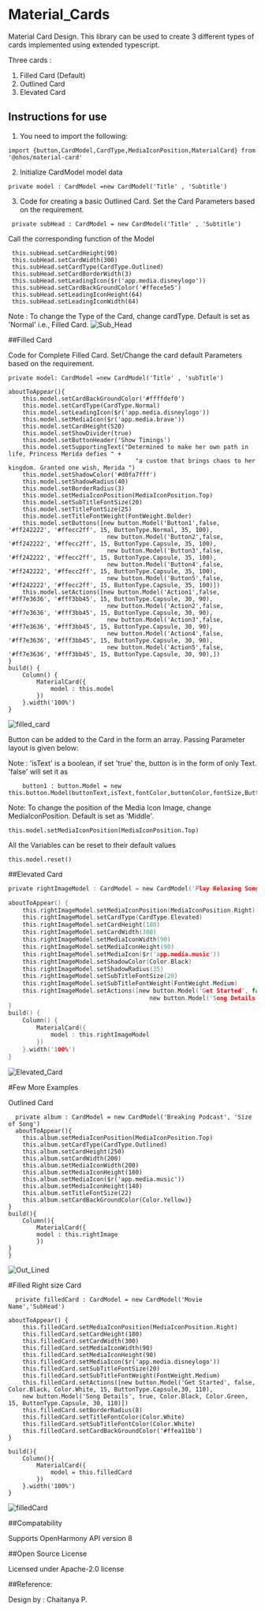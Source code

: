 # Material_Cards

Material Card Design. This library can be used to create 3 different types of cards implemented using extended typescript.

Three cards :

1. Filled Card (Default)
2. Outlined Card
3. Elevated Card

## Instructions for use


1. You need to import the following:

```ets
import {button,CardModel,CardType,MediaIconPosition,MaterialCard} from '@ohos/material-card'
```
2. Initialize CardModel model data

```ets
private model : CardModel =new CardModel('Title' , 'Subtitle')
```
3. Code for creating a basic Outlined Card. Set the Card Parameters based on the requirement.
```ets
 private subHead : CardModel = new CardModel('Title' , 'Subtitle')
```
Call the corresponding function of the Model

```ets
 this.subHead.setCardHeight(90)
 this.subHead.setCardWidth(300)
 this.subHead.setCardType(CardType.Outlined)
 this.subHead.setCardBorderWidth(3)
 this.subHead.setLeadingIcon($r('app.media.disneylogo'))
 this.subHead.setCardBackGroundColor('#ffece5e5')
 this.subHead.setLeadingIconHeight(64)
 this.subHead.setLeadingIconWidth(64)
```
Note : To change the Type of the Card, change cardType. Default is set as 'Normal' i.e., Filled Card.
![Sub_Head](screenshots/subHead.png)

##Filled Card

Code for Complete Filled Card. Set/Change the card default Parameters based on the requirement. 
```ets
private model: CardModel =new CardModel('Title' , 'subTitle')

aboutToAppear(){
    this.model.setCardBackGroundColor('#ffffdef0')
    this.model.setCardType(CardType.Normal)
    this.model.setLeadingIcon($r('app.media.disneylogo'))
    this.model.setMediaIcon($r('app.media.brave'))
    this.model.setCardHeight(520)
    this.model.setShowDivider(true)
    this.model.setButtonHeader('Show Timings')
    this.model.setSupportingText("Determined to make her own path in life, Princess Merida defies " +
                                    "a custom that brings chaos to her kingdom. Granted one wish, Merida ")
    this.model.setShadowColor('#d0fa7fff')
    this.model.setShadowRadius(40)
    this.model.setBorderRadius(3)
    this.model.setMediaIconPosition(MediaIconPosition.Top)
    this.model.setSubTitleFontSize(20)
    this.model.setTitleFontSize(25)
    this.model.setTitleFontWeight(FontWeight.Bolder)
    this.model.setButtons([new button.Model('Button1',false, '#ff242222', '#ffecc2ff', 15, ButtonType.Normal, 35, 100),
                            new button.Model('Button2',false, '#ff242222', '#ffecc2ff', 15, ButtonType.Capsule, 35, 100),
                            new button.Model('Button3',false, '#ff242222', '#ffecc2ff', 15, ButtonType.Capsule, 35, 100),
                            new button.Model('Button4',false, '#ff242222', '#ffecc2ff', 15, ButtonType.Capsule, 35, 100),
                            new button.Model('Button5',false, '#ff242222', '#ffecc2ff', 15, ButtonType.Capsule, 35, 100)])
    this.model.setActions([new button.Model('Action1',false, '#ff7e3636', '#fff3bb45', 15, ButtonType.Capsule, 30, 90),
                            new button.Model('Action2',false, '#ff7e3636', '#fff3bb45', 15, ButtonType.Capsule, 30, 90),
                            new button.Model('Action3',false, '#ff7e3636', '#fff3bb45', 15, ButtonType.Capsule, 30, 90),
                            new button.Model('Action4',false, '#ff7e3636', '#fff3bb45', 15, ButtonType.Capsule, 30, 90),
                            new button.Model('Action5',false, '#ff7e3636', '#fff3bb45', 15, ButtonType.Capsule, 30, 90),])
}
build() {
    Column() {
        MaterialCard({
            model : this.model
        })
    }.width('100%')
}
```
![filled_card](screenshots/filledCard.png)

Button can be added to the Card in the form an array. Passing Parameter layout is given below:

Note : 'isText'  is a boolean, if set 'true' the, button is in the form of only Text. 'false' will set it as 
```ets
    button1 : button.Model = new this.button.Model(buttonText,isText,fontColor,buttonColor,fontSize,ButtonType,buttonHeight,buttonWidth)
```
Note: To change the position of the  Media Icon Image, change MediaIconPosition. Default is set as 'Middle'. 
```ets
this.model.setMediaIconPosition(MediaIconPosition.Top) 
```
All the Variables can be reset to their default values
```ets
this.model.reset()
```
##Elevated Card 
```c
private rightImageModel : CardModel = new CardModel('Play Relaxing Songs', 'Song Name')

aboutToAppear() {
    this.rightImageModel.setMediaIconPosition(MediaIconPosition.Right)
    this.rightImageModel.setCardType(CardType.Elevated)
    this.rightImageModel.setCardHeight(180)
    this.rightImageModel.setCardWidth(300)
    this.rightImageModel.setMediaIconWidth(90)
    this.rightImageModel.setMediaIconHeight(90)
    this.rightImageModel.setMediaIcon($r('app.media.music'))
    this.rightImageModel.setShadowColor(Color.Black)
    this.rightImageModel.setShadowRadius(35)
    this.rightImageModel.setSubTitleFontSize(20)
    this.rightImageModel.setSubTitleFontWeight(FontWeight.Medium)
    this.rightImageModel.setActions([new button.Model('Get Started', false, Color.White, Color.Black, 15, ButtonType.Capsule,30, 110),
                                        new button.Model('Song Details', true, Color.Black, Color.Green, 15, ButtonType.Capsule, 30, 110)])
}
build() {
    Column() {
        MaterialCard({
            model : this.rightImageModel
        })
    }.width('100%')
}
```
![Elevated_Card](screenshots/ElevatedRightImage.png)

#Few More Examples

Outlined Card
```ets
  private album : CardModel = new CardModel('Breaking Podcast', 'Size of Song')
  aboutToAppear(){
    this.album.setMediaIconPosition(MediaIconPosition.Top)
    this.album.setCardType(CardType.Outlined)
    this.album.setCardHeight(250)
    this.album.setCardWidth(200)
    this.album.setMediaIconWidth(200)
    this.album.setMediaIconHeight(180)
    this.album.setMediaIcon($r('app.media.music'))
    this.album.setMediaIconHeight(140)
    this.album.setTitleFontSize(22)
    this.album.setCardBackGroundColor(Color.Yellow)}
}   
build(){
    Column(){
        MaterialCard({
        model : this.rightImage
        })
}
}
```
![Out_Lined](screenshots/OutIinedCard.png )

#Filled Right size Card

```ets
  private filledCard : CardModel = new CardModel('Movie Name','SubHead')

aboutToAppear() {
    this.filledCard.setMediaIconPosition(MediaIconPosition.Right)
    this.filledCard.setCardHeight(180)
    this.filledCard.setCardWidth(300)
    this.filledCard.setMediaIconWidth(90)
    this.filledCard.setMediaIconHeight(90)
    this.filledCard.setMediaIcon($r('app.media.disneylogo'))
    this.filledCard.setSubTitleFontSize(20)
    this.filledCard.setSubTitleFontWeight(FontWeight.Medium)
    this.filledCard.setActions([new button.Model('Get Started', false, Color.Black, Color.White, 15, ButtonType.Capsule,30, 110),
    new button.Model('Song Details', true, Color.Black, Color.Green, 15, ButtonType.Capsule, 30, 110)])
    this.filledCard.setBorderRadius(8)
    this.filledCard.setTitleFontColor(Color.White)
    this.filledCard.setSubTitleFontColor(Color.White)
    this.filledCard.setCardBackGroundColor('#ffea11bb')
}

build(){
    Column(){
        MaterialCard({
            model = this.filledCard
        })  
    }.width('100%')
}
```

![filledCard](screenshots/filledCardRight.png)

##Compatability

Supports OpenHarmony API version 8

##Open Source License

Licensed under Apache-2.0 license

##Reference:

Design by : Chaitanya P.